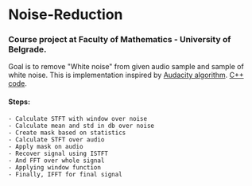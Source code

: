 # Noise-Reduction

### Course project at Faculty of Mathematics - University of Belgrade.

Goal is to remove "White noise" from given audio sample and sample of white noise.
This is implementation inspired by [Audacity algorithm](https://wiki.audacityteam.org/wiki/How_Audacity_Noise_Reduction_Works).
[C++ code](https://github.com/audacity/audacity/blob/master/src/effects/NoiseReduction.cpp).

#### Steps:
    
    - Calculate STFT with window over noise
    - Calculate mean and std in db over noise
    - Create mask based on statistics
    - Calculate STFT over audio
    - Apply mask on audio
    - Recover signal using ISTFT
    - And FFT over whole signal
    - Applying window function
    - Finally, IFFT for final signal


